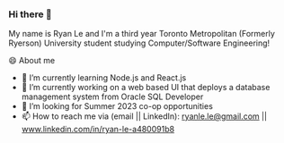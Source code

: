 ### Hi there 👋

<!--
**ryan1le/ryan1le** is a ✨ _special_ ✨ repository because its `README.md` (this file) appears on your GitHub profile.

Here are some ideas to get you started:

- 🔭 I’m currently working on ...
- 🌱 I’m currently learning ...
- 👯 I’m looking to collaborate on ...
- 🤔 I’m looking for help with ...
- 💬 Ask me about ...
- 📫 How to reach me: ...
- 😄 Pronouns: ...
- ⚡ Fun fact: ...
-->

My name is Ryan Le and I'm a third year Toronto Metropolitan (Formerly Ryerson) University student studying Computer/Software Engineering!

😄 About me

- 🌱 I’m currently learning Node.js and React.js
- 🔭 I’m currently working on a web based UI that deploys a database management system from Oracle SQL Developer
- 🤔 I’m looking for Summer 2023 co-op opportunities 
- 📫 How to reach me via (email || LinkedIn): ryanle.le@gmail.com || www.linkedin.com/in/ryan-le-a480091b8
